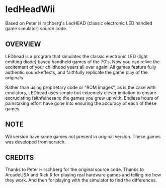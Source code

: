 # ledHeadWii
Based on Peter Hirschberg's LedHEAD (classic electronic LED handled game simulator) source code.

## OVERVIEW
LEDhead is a program that simulates the classic electronic LED (light emitting diode) based handheld 
games of the 70's. Now you can relive the excitement of your childhood years all over again! 
All games feature fully authentic sound-effects, and faithfully replicate the game play of the originals. 

Rather than using proprietary code or "ROM images", as is the case with emulators, LEDhead uses simple 
but extremely clever imitation to ensure excruciating faithfulness to the games you grew up with. 
Endless hours of painstaking effort have gone into ensuring the accuracy of each of these games.

## NOTE
Wii version have some games not present in original version. These games was developed from scratch.

## CREDITS
Thanks to Peter Hirschberg for the original source code.
Thanks to ArcadeUSA and Rick.R for playing real hardware games and telling me how they work.
And then for playing with the simulator to find the differences.
